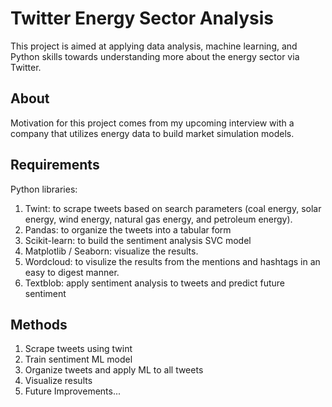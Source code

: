 # Twitter Energy Sector Analysis

This project is aimed at applying data analysis, machine learning, and Python skills towards understanding more about the energy sector via Twitter.

## About
Motivation for this project comes from my upcoming interview with a company that utilizes energy data to build market simulation models.

## Requirements
Python libraries:

1. Twint: to scrape tweets based on search parameters (coal energy, solar energy, wind energy, natural gas energy, and petroleum energy).
2. Pandas: to organize the tweets into a tabular form
3. Scikit-learn: to build the sentiment analysis SVC model
4. Matplotlib / Seaborn: visualize the results.
5. Wordcloud: to visulize the results from the mentions and hashtags in an easy to digest manner.
6. Textblob: apply sentiment analysis to tweets and predict future sentiment

## Methods
1. Scrape tweets using twint
2. Train sentiment ML model
3. Organize tweets and apply ML to all tweets
4. Visualize results
5. Future Improvements...
